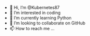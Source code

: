 - 👋 Hi, I’m @Kubernetes87
- 👀 I’m interested in coding
- 🌱 I’m currently learning Python
- 💞️ I’m looking to collaborate on GitHub
- 📫 How to reach me ...

<!---
Kubernetes87/Kubernetes87 is a ✨ special ✨ repository because its `README.md` (this file) appears on your GitHub profile.
You can click the Preview link to take a look at your changes.
--->
